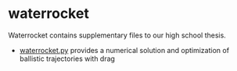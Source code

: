 # waterrocket
Waterrocket contains supplementary files to our high school thesis.
* [waterrocket.py](http://github.com) provides a numerical solution and optimization of ballistic trajectories with drag
